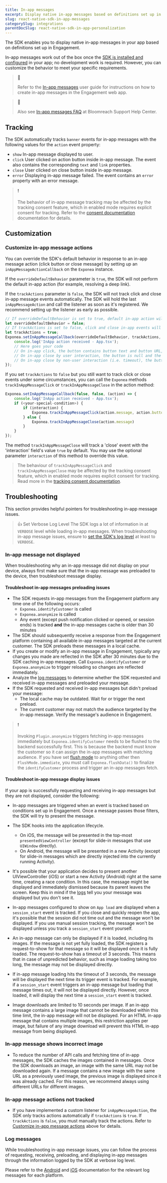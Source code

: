 ```yaml
---
title: In-app messages
excerpt: Display native in-app messages based on definitions set up in Engagement using the React Native SDK
slug: react-native-sdk-in-app-messages
categorySlug: integrations
parentDocSlug: react-native-sdk-in-app-personalization
---
```


The SDK enables you to display native in-app messages in your app based on definitions set up in Engagement. 

In-app messages work out of the box once the [SDK is installed and configured](https://documentation.bloomreach.com/engagement/docs/react-native-sdk-setup) in your app; no development work is required. However, you can customize the behavior to meet your specific requirements.

> 📘
>
> Refer to the [In-app messages](https://documentation.bloomreach.com/engagement/docs/in-app-messages) user guide for instructions on how to create in-app messages in the Engagement web app.

> 📘
>
> Also see [In-app messages FAQ](https://support.bloomreach.com/hc/en-us/articles/18152718785437-In-App-Messages-FAQ) at Bloomreach Support Help Center.

## Tracking

The SDK automatically tracks `banner` events for in-app messages with the following values for the `action` event property:

- `show`
  In-app message displayed to user.
- `click`
  User clicked on action button inside in-app message. The event also contains the corresponding `text` and `link` properties.
- `close`
  User clicked on close button inside in-app message.
- `error`
  Displaying in-app message failed. The event contains an `error` property with an error message.

> ❗️
>
> The behavior of in-app message tracking may be affected by the tracking consent feature, which in enabled mode requires explicit consent for tracking. Refer to the [consent documentation](https://documentation.bloomreach.com/engagement/docs/react-native-sdk-tracking-consent) documentation for details.


## Customization

### Customize in-app message actions

You can override the SDK's default behavior in response to an in-app message action (click button or close message) by setting up an `inAppMessageActionCallback` on the `Exponea` instance.

If the `overrideDefaultBehavior` parameter is `true`, the SDK will not perform the default in-app action (for example, resolving a deep link).

If the `trackActions` parameter is `false`, the SDK will not track click and close in-app message events automatically. The SDK will hold the last `inAppMessageAction` and call the listener as soon as it's registered. We recommend setting up the listener as early as possible.

```typescript
// If overrideDefaultBehavior is set to true, default in-app action will not be performed ( e.g. deep link )
let overrideDefaultBehavior = false;
// If trackActions is set to false, click and close in-app events will not be tracked automatically
let trackActions = true;
Exponea.setInAppMessageCallback(overrideDefaultBehavior, trackActions, (action) => {
    console.log('InApp action received - App.tsx');
    // Here goes your code
    // On in-app click, the button contains button text and button URL, and the interaction is true
    // On in-app close by user interaction, the button is null and the interaction is true
    // On in-app close by non-user interaction (i.e. timeout), the button is null and the interaction is false
});
```

If you set `trackActions` to `false` but you still want to track click or close events under some circumstances, you can call the `Exponea` methods `trackInAppMessageClick` or `trackInAppMessageClose` in the action method:

```typescript
Exponea.setInAppMessageCallback(false, false, (action) => {
    console.log('InApp action received - App.tsx');
    if (<your-special-condition>) {
        if (interaction) {
            Exponea.trackInAppMessageClick(action.message, action.button?.text, action.button?.url)
        } else {
            Exponea.trackInAppMessageClose(action.message)
        }
    }
});
```

The method `trackInAppMessageClose` will track a 'close' event with the 'interaction' field's value `true`  by default. You may use the optional parameter `interaction` of this method to override this value.

> The behaviour of `trackInAppMessageClick` and `trackInAppMessageClose` may be affected by the tracking consent feature, which in enabled mode requires explicit consent for tracking. Read more in the [tracking consent documentation](https://documentation.bloomreach.com/engagement/docs/react-native-sdk-tracking-consent).

## Troubleshooting

This section provides helpful pointers for troubleshooting in-app message issues.

> 👍 Set Verbose Log Level
> The SDK logs a lot of information in at `VERBOSE` level while loading in-app messages. When troubleshooting in-app message issues, ensure to [set the SDK's log level](https://documentation.bloomreach.com/engagement/docs/react-native-sdk-setup#log-level) at least to `VERBOSE`.

### In-app message not displayed

When troubleshooting why an in-app message did not display on your device, always first make sure that the in-app message was preloaded to the device, then troubleshoot message display.

#### Troubleshoot in-app messages preloading issues

- The SDK requests in-app messages from the Engagement platform any time one of the following occurs:
  - `Exponea.identifyCustomer` is called
  - `Exponea.anonymize` is called
  - Any event (except push notification clicked or opened, or session ends) is tracked **and** the in-app messages cache is older than 30 minutes
- The SDK should subsequently receive a response from the Engagement platform containing all available in-app messages targeted at the current customer. The SDK preloads these messages in a local cache.
- If you create or modify an in-app message in Engagement, typically any changes you made are reflected in the SDK after 30 minutes due to the SDK caching in-app messages. Call `Exponea.identifyCustomer` or `Exponea.anonymize` to trigger reloading so changes are reflected immediately.
- Analyze the [log messages](#log-messages) to determine whether the SDK requested and received in-app messages and preloaded your message.
- If the SDK requested and received in-app messages but didn't preload your message:
  - The local cache may be outdated. Wait for or trigger the next preload.
  - The current customer may not match the audience targeted by the in-app message. Verify the message's audience in Engagement.

> ❗️
>
> Invoking `Plugin.anonymize` triggers fetching in-app messages immediately but `Exponea.identifyCustomer` needs to be flushed to the backend successfully first. This is because the backend must know the customer so it can assign the in-app messages with matching audience. If you have set [flush mode](https://documentation.bloomreach.com/engagement/docs/react-native-sdk-data-flushing#flushing-modes) to anything other then `FlushMode.immediate`, you must call `Exponea.flushData()` to finalize the `identifyCustomer` process and trigger an in-app messages fetch.

#### Troubleshoot in-app message display issues

If your app is successfully requesting and receiving in-app messages but they are not displayed, consider the following:

- In-app messages are triggered when an event is tracked based on conditions set up in Engagement. Once a message passes those filters, the SDK will try to present the message.

- The SDK hooks into the application lifecycle.
  - On iOS, the message will be presented in the top-most `presentedViewController` (except for slide-in messages that use `UIWindow` directly).
  - On Android, the message will be presented in a new Activity (except for slide-in messages which are directly injected into the currently running Activity).

- It's possible that your application decides to present another UIViewController (iOS) or start a new Activity (Android) right at the same time, creating a race condition. In this case, the message might be displayed and immediately dismissed because its parent leaves the screen. Keep this in mind if the [logs](#log-messages) tell you your message was displayed but you don't see it.

- In-app messages configured to show on `App load` are displayed when a `session_start` event is tracked. If you close and quickly reopen the app, it's possible that the session did not time out and the message won't be displayed. If you use manual session tracking, the message won't be displayed unless you track a `session_start` event yourself.

- An in-app message can only be displayed if it is loaded, including its images. If the message is not yet fully loaded, the SDK registers a request-to-show for that message so it will be displayed once it is fully loaded. The request-to-show has a timeout of 3 seconds. This means that in case of unpredicted behavior, such as image loading taking too long, the message may not be displayed directly.

- If in-app message loading hits the timeout of 3 seconds, the message will be displayed the next time its trigger event is tracked. For example, if a `session_start` event triggers an in-app message but loading that message times out, it will not be displayed directly. However, once loaded, it will display the next time a `session_start` event is tracked.

- Image downloads are limited to 10 seconds per image. If an in-app message contains a large image that cannot be downloaded within this time limit, the in-app message will not be displayed. For an HTML in-app message that contains multiple images, this restriction applies per image, but failure of any image download will prevent this HTML in-app message from being displayed.

### In-app message shows incorrect image

- To reduce the number of API calls and fetching time of in-app messages, the SDK caches the images contained in messages. Once the SDK downloads an image, an image with the same URL may not be downloaded again. If a message contains a new image with the same URL as a previously used image, the previous image is displayed since it was already cached. For this reason, we recommend always using different URLs for different images.

### In-app message actions not tracked

- If you have implemented a custom listener for `inAppMessageAction`, the SDK only tracks actions automatically if `trackActions` is `true`. If `trackActions` is `false`, you must manually track the actions. Refer to [Customize in-app message actions](#customize-in-app-message-actions) above for details.

### Log messages

While troubleshooting in-app message issues, you can follow the process of requesting, receiving, preloading, and displaying in-app messages through the information logged by the SDK at verbose log level.

Please refer to the [Android](https://documentation.bloomreach.com/engagement/docs/android-sdk-in-app-messages#log-messages) and [iOS](https://documentation.bloomreach.com/engagement/docs/ios-sdk-in-app-messages#log-messages) documentation for the relevant log messages for each platform.